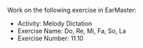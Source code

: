 Work on the following exercise in EarMaster:
- Activity: Melody Dictation
- Exercise Name: Do, Re, Mi, Fa, So, La
- Exercise Number: 11.10
